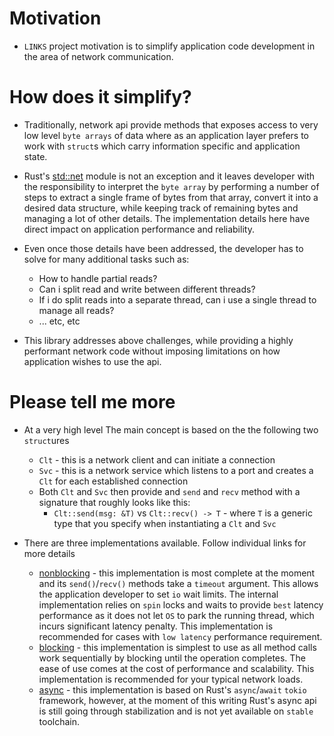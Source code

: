 
# Motivation

* `LINKS` project motivation is to simplify application code development in the area of network communication.

# How does it simplify?
* Traditionally, network api provide methods that exposes access to very low level `byte arrays` of data where as an application layer prefers to work with `struct`s which carry information specific and application state.
* Rust's [std::net](https://doc.rust-lang.org/std/net/index.html) module is not an exception and it leaves developer with the responsibility to interpret the `byte array` by performing a number of steps to extract a single frame of bytes from that array, convert it into a desired data structure, while keeping track of remaining bytes and managing a lot of other details. The implementation details here have direct impact on application performance and reliability.
* Even once those details have been addressed, the developer has to solve for many additional tasks such as:
  * How to handle partial reads?
  * Can i split read and write between different threads?
  * If i do split reads into a separate thread, can i use a single thread to manage all reads?
  * ... etc, etc
  
* This library addresses above challenges, while providing a highly performant network code without imposing limitations on how application wishes to use the api.
  
# Please tell me more
* At a very high level The main concept is based on the the following two `struct`ures
  * `Clt` - this is a network client and can initiate a connection
  * `Svc` - this is a network service which listens to a port and creates a `Clt` for each established connection
  * Both `Clt` and `Svc` then provide and `send` and `recv` method with a signature that roughly looks like this:
    * `Clt::send(msg: &T)` vs `Clt::recv() -> T` - where `T` is a generic type that you specify when instantiating a `Clt` and `Svc`
  
* There are three implementations available. Follow individual links for more details
  * [nonblocking](./nonblocking/readme.md) - this implementation is most complete at the moment and its `send()`/`recv()`  methods take a `timeout` argument. This allows the application developer to set `io` wait limits. The internal implementation relies on `spin` locks and waits to provide `best` latency performance as it does not let `OS` to park the running thread, which incurs significant latency penalty. This implementation is recommended for cases with `low latency` performance requirement.
  * [blocking](./blocking/readme.md) - this implementation is simplest to use as 
  all method calls work sequentially by blocking until the operation completes. The ease of use comes at the cost of performance and scalability. This implementation is recommended for your typical network loads.
  * [async](./async/readme.md) - this implementation is based on Rust's `async`/`await` `tokio` framework, however, at the moment of this writing Rust's async api is still going through stabilization and is not yet available on `stable` toolchain.

